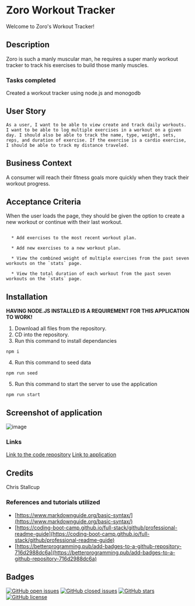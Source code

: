 # **Zoro Workout Tracker**

Welcome to Zoro's Workout Tracker!


## Description

Zoro is such a manly muscular man, he requires a super manly workout tracker to track his exercises to build those manly muscles.

### **Tasks completed**

Created a workout tracker using node.js and monogodb

## User Story

```
As a user, I want to be able to view create and track daily workouts. I want to be able to log multiple exercises in a workout on a given day. I should also be able to track the name, type, weight, sets, reps, and duration of exercise. If the exercise is a cardio exercise, I should be able to track my distance traveled.
```

## Business Context

A consumer will reach their fitness goals more quickly when they track their workout progress.

## Acceptance Criteria

When the user loads the page, they should be given the option to create a new workout or continue with their last workout.

```The user should be able to:

  * Add exercises to the most recent workout plan.

  * Add new exercises to a new workout plan.

  * View the combined weight of multiple exercises from the past seven workouts on the `stats` page.

  * View the total duration of each workout from the past seven workouts on the `stats` page.
```
## Installation

**HAVING NODE.JS INSTALLED IS A REQUIREMENT FOR THIS APPLICATION TO WORK!**

1. Download all files from the repository.
2. CD into the repository.
3. Run this command to install dependancies
```
npm i
```
4. Run this command to seed data
```
npm run seed
```
5. Run this command to start the server to use the application
```
npm run start
```

## Screenshot of application

![image](https://user-images.githubusercontent.com/84428685/148721417-16f113fc-0b74-4be7-8eb8-ea5f34b24f3d.png)


### **Links**

[Link to the code repository](https://github.com/MrTofuuu/zoro-workout-tracker)
[Link to application](https://zoro-workout-tracker.herokuapp.com/)

## Credits
Chris Stallcup

### References and tutorials utilized
* [https://www.markdownguide.org/basic-syntax/](https://www.markdownguide.org/basic-syntax/)
* [https://coding-boot-camp.github.io/full-stack/github/professional-readme-guide](https://coding-boot-camp.github.io/full-stack/github/professional-readme-guide)
* [https://betterprogramming.pub/add-badges-to-a-github-repository-716d2988dc6a](https://betterprogramming.pub/add-badges-to-a-github-repository-716d2988dc6a)

## Badges

[![GitHub open issues](https://img.shields.io/github/issues/MrTofuuu/zoro-workout-tracker?style=for-the-badge)](https://github.com/MrTofuuu/zoro-workout-tracker/issues)
[![GitHub closed issues](https://img.shields.io/github/issues-closed/MrTofuuu/zoro-workout-tracker?style=for-the-badge)](https://img.shields.io/github/issues-closed/MrTofuuu/zoro-workout-tracker?style=for-the-badge)
[![GitHub stars](https://img.shields.io/github/stars/MrTofuuu/zoro-workout-tracker?style=for-the-badge)](https://github.com/MrTofuuu/zoro-workout-tracker/stargazers)
[![GitHub license](https://img.shields.io/github/license/mrtofuuu/zoro-workout-tracker?style=for-the-badge)](./LICENSE.md)



